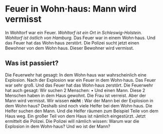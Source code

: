 # Feuer in Wohn·haus: Mann wird vermisst

In Wohltorf war ein Feuer. 
*Wohltorf ist ein Ort in Schleswig-Holstein.* 
*Wohltorf ist östlich von Hamburg.* Das Feuer war in einem Wohn·haus. Und das Feuer hat das Wohn·haus zerstört. Die Polizei sucht jetzt einen Bewohner von dem Wohn·haus. Dieser Bewohner wird vermisst. 

## Was ist passiert?
Die Feuerwehr hat gesagt: In dem Wohn·haus war wahrscheinlich eine Explosion. Nach der Explosion war ein Feuer in dem Wohn·haus. Das Feuer war sehr groß. Und das Feuer hat das Wohn·haus zerstört. Die Feuerwehr hat auch gesagt: Wir suchen 2 Menschen: • Und einen Mann. Diese 2 Menschen haben in dem Haus gewohnt. Die Frau ist verreist. Aber der Mann wird vermisst. Wir wissen **nicht** : War der Mann bei der Explosion in dem Wohn·haus? Deshalb sind noch viele Helfer bei dem Wohn·haus. Die Helfer suchen den Mann. Und die Helfer räumen zum Beispiel Teile von dem Haus weg. Ein großer Teil von dem Haus ist nämlich eingestürzt. 
Jetzt ermittelt die Polizei. Die Polizei will nämlich wissen: Warum war die Explosion in dem Wohn·haus? Und wo ist der Mann? 
